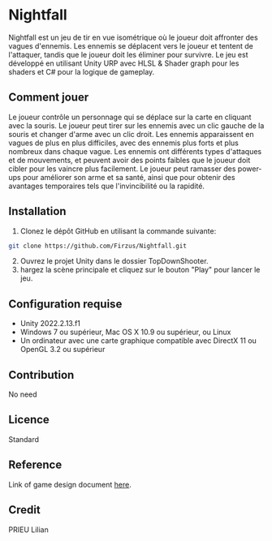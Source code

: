 # Nightfall

Nightfall est un jeu de tir en vue isométrique où le joueur doit affronter des vagues d'ennemis.
Les ennemis se déplacent vers le joueur et tentent de l'attaquer, tandis que le joueur doit les éliminer pour survivre.
Le jeu est développé en utilisant Unity URP avec HLSL & Shader graph pour les shaders et C# pour la logique de gameplay.

## Comment jouer

Le joueur contrôle un personnage qui se déplace sur la carte en cliquant avec la souris. Le joueur peut tirer sur les ennemis avec un clic gauche de la souris et changer d'arme avec un clic droit. Les ennemis apparaissent en vagues de plus en plus difficiles, avec des ennemis plus forts et plus nombreux dans chaque vague. Les ennemis ont différents types d'attaques et de mouvements, et peuvent avoir des points faibles que le joueur doit cibler pour les vaincre plus facilement. Le joueur peut ramasser des power-ups pour améliorer son arme et sa santé, ainsi que pour obtenir des avantages temporaires tels que l'invincibilité ou la rapidité.

## Installation

1. Clonez le dépôt GitHub en utilisant la commande suivante:

```bash
git clone https://github.com/Firzus/Nightfall.git
```

2. Ouvrez le projet Unity dans le dossier TopDownShooter.
3. hargez la scène principale et cliquez sur le bouton "Play" pour lancer le jeu.

## Configuration requise

- Unity 2022.2.13.f1
- Windows 7 ou supérieur, Mac OS X 10.9 ou supérieur, ou Linux
- Un ordinateur avec une carte graphique compatible avec DirectX 11 ou OpenGL 3.2 ou supérieur

## Contribution

No need

## Licence

Standard

## Reference

Link of game design document [here](https://docs.google.com/document/d/1EoThmq0U4S3GfmfLzK5CWwE2Fa3vsG0a0x2aWMHmZ2s/edit?usp=sharing).

## Credit

PRIEU Lilian
